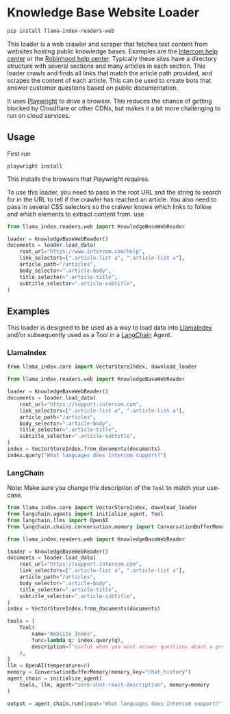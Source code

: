 # Knowledge Base Website Loader

```bash
pip install llama-index-readers-web
```

This loader is a web crawler and scraper that fetches text content from websites hosting public knowledge bases. Examples are the [Intercom help center](https://www.intercom.com/help/en/) or the [Robinhood help center](https://robinhood.com/us/en/support/). Typically these sites have a directory structure with several sections and many articles in each section. This loader crawls and finds all links that match the article path provided, and scrapes the content of each article. This can be used to create bots that answer customer questions based on public documentation.

It uses [Playwright](https://playwright.dev/python/) to drive a browser. This reduces the chance of getting blocked by Cloudflare or other CDNs, but makes it a bit more challenging to run on cloud services.

## Usage

First run

```
playwright install
```

This installs the browsers that Playwright requires.

To use this loader, you need to pass in the root URL and the string to search for in the URL to tell if the crawler has reached an article. You also need to pass in several CSS selectors so the cralwer knows which links to follow and which elements to extract content from. use

```python
from llama_index.readers.web import KnowledgeBaseWebReader

loader = KnowledgeBaseWebReader()
documents = loader.load_data(
    root_url="https://www.intercom.com/help",
    link_selectors=[".article-list a", ".article-list a"],
    article_path="/articles",
    body_selector=".article-body",
    title_selector=".article-title",
    subtitle_selector=".article-subtitle",
)
```

## Examples

This loader is designed to be used as a way to load data into [LlamaIndex](https://github.com/run-llama/llama_index/tree/main/llama_index) and/or subsequently used as a Tool in a [LangChain](https://github.com/hwchase17/langchain) Agent.

### LlamaIndex

```python
from llama_index.core import VectorStoreIndex, download_loader

from llama_index.readers.web import KnowledgeBaseWebReader

loader = KnowledgeBaseWebReader()
documents = loader.load_data(
    root_url="https://support.intercom.com",
    link_selectors=[".article-list a", ".article-list a"],
    article_path="/articles",
    body_selector=".article-body",
    title_selector=".article-title",
    subtitle_selector=".article-subtitle",
)
index = VectorStoreIndex.from_documents(documents)
index.query("What languages does Intercom support?")
```

### LangChain

Note: Make sure you change the description of the `Tool` to match your use-case.

```python
from llama_index.core import VectorStoreIndex, download_loader
from langchain.agents import initialize_agent, Tool
from langchain.llms import OpenAI
from langchain.chains.conversation.memory import ConversationBufferMemory

from llama_index.readers.web import KnowledgeBaseWebReader

loader = KnowledgeBaseWebReader()
documents = loader.load_data(
    root_url="https://support.intercom.com",
    link_selectors=[".article-list a", ".article-list a"],
    article_path="/articles",
    body_selector=".article-body",
    title_selector=".article-title",
    subtitle_selector=".article-subtitle",
)
index = VectorStoreIndex.from_documents(documents)

tools = [
    Tool(
        name="Website Index",
        func=lambda q: index.query(q),
        description=f"Useful when you want answer questions about a product that has a public knowledge base.",
    ),
]
llm = OpenAI(temperature=0)
memory = ConversationBufferMemory(memory_key="chat_history")
agent_chain = initialize_agent(
    tools, llm, agent="zero-shot-react-description", memory=memory
)

output = agent_chain.run(input="What languages does Intercom support?")
```
